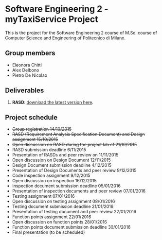 # Software Engineering 2 - myTaxiService Project

This is the project for the Software Engineering 2 course of M.Sc. course of Computer Science and Engineering of Politecnico di Milano.

## Group members
* Eleonora Chitti
* Alex Delbono
* Pietro De Nicolao

## Deliverables
1. **RASD**: [download the latest version here](https://github.com/pietrodn/se2-mytaxiservice/raw/master/Deliveries/RASD.pdf).

## Project schedule
* ~~Group registration 14/10/2015~~
* ~~RASD (Requirement Analysis Specification Document) and Design assignment 15/10/2015~~
* ~~Open discussion on RASD during the project lab of 21/10/2015~~
* RASD submission deadline 6/11/2015
* Presentation of RASDs and peer review on 11/11/2015
* Open discussion on Design Document 12/11/2015
* Design Document submission deadline 4/12/2015
* Presentation of Design Documents and peer review 9/12/2015
* Code inspection assignment 9/12/2015
* Open discussion on inspection 16/12/2015
* Inspection document submission deadline 05/01/2016
* Presentation of inspection documents and peer review 07/01/2016
* Testing assignment 07/01/2016
* Open discussion on testing assignment 08/01/2016
* Testing document submission deadline 21/01/2016
* Presentation of testing document and peer review 22/01/2016
* Function points assignment 22/01/2016
* Open discussion on function points 28/01/2016
* Function points document submission deadline 30/01/2016
* Final presentation (to be scheduled)
